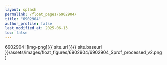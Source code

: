 ```yaml
---
layout: splash
permalink: /float_pages/6902904/
title: "6902904"
author_profile: false
last_modified_at: 2025-06-13
toc: false
---
```

 
6902904
![img-png]({{ site.url }}{{ site.baseurl }}/assets/images/float_figures/6902904/6902904_Sprof_processed_v2.png)